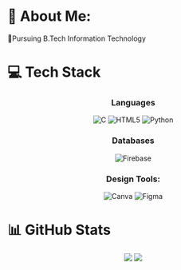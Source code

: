 # 💫 About Me:
🔭Pursuing B.Tech Information Technology
 <!---- <br>🌱 Learning React Js.<br> ---->

# 💻 Tech Stack

<div align="center">

### Languages
![C](https://img.shields.io/badge/c-%2300599C.svg?style=for-the-badge&logo=c&logoColor=white)
![HTML5](https://img.shields.io/badge/html5-%23E34F26.svg?style=for-the-badge&logo=html5&logoColor=white) 
![Python](https://img.shields.io/badge/python-3670A0?style=for-the-badge&logo=python&logoColor=ffdd54)

<!---### Frameworks & Libraries
![React](https://img.shields.io/badge/react-%2320232a.svg?style=for-the-badge&logo=react&logoColor=%2361DAFB)-->

### Databases
<!---![MySQL](https://img.shields.io/badge/mysql-4479A1.svg?style=for-the-badge&logo=mysql&logoColor=white)--->
![Firebase](https://img.shields.io/badge/firebase-a08021?style=for-the-badge&logo=firebase&logoColor=ffcd34) 

### Design Tools:
![Canva](https://img.shields.io/badge/Canva-%2300C4CC.svg?style=for-the-badge&logo=Canva&logoColor=white)
![Figma](https://img.shields.io/badge/figma-%23F24E1E.svg?style=for-the-badge&logo=figma&logoColor=white)

</div>

# 📊 GitHub Stats
<div align="center">

![](https://github-readme-stats.vercel.app/api?username=Udhayaa2202&theme=highcontrast&hide_border=false&include_all_commits=true&count_private=false) ![](https://github-readme-streak-stats.herokuapp.com/?user=Udhayaa2202&theme=highcontrast&hide_border=false)<br/>

<!--![](https://github-readme-stats.vercel.app/api/top-langs/?username=Udhayaa2202&theme=highcontrast&hide_border=false&include_all_commits=true&count_private=false&layout=compact)-->
</div>

<!---### ✍️ Quote
<div align="center">

![](https://quotes-github-readme.vercel.app/api?type=horizontal&theme=radical)--->

<!---[![](https://visitcount.itsvg.in/api?id=Udhayaa2202&icon=5&color=0)](https://visitcount.itsvg.in)-->
</div>

<!---###

<img src="https://raw.githubusercontent.com/jeevithakannan2/jeevithakannan2/output/snake.svg" alt="Snake animation" /> 

###---->
